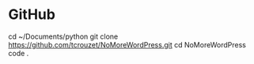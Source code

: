 # GitHub

cd ~/Documents/python
git clone https://github.com/tcrouzet/NoMoreWordPress.git
cd NoMoreWordPress
code . 
